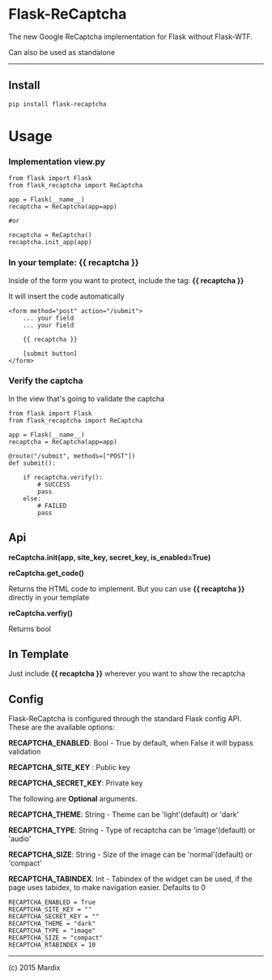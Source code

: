 # Flask-ReCaptcha

The new Google ReCaptcha implementation for Flask without Flask-WTF.

Can also be used as standalone

---

## Install

    pip install flask-recaptcha

# Usage

### Implementation view.py

    from flask import Flask
    from flask_recaptcha import ReCaptcha

    app = Flask(__name__)
    recaptcha = ReCaptcha(app=app)
    
    #or 
    
    recaptcha = ReCaptcha()
    recaptcha.init_app(app)
    

### In your template: **{{ recaptcha }}**

Inside of the form you want to protect, include the tag: **{{ recaptcha }}**

It will insert the code automatically


    <form method="post" action="/submit">
        ... your field
        ... your field

        {{ recaptcha }}

        [submit button]
    </form>


### Verify the captcha

In the view that's going to validate the captcha

    from flask import Flask
    from flask_recaptcha import ReCaptcha

    app = Flask(__name__)
    recaptcha = ReCaptcha(app=app)

    @route("/submit", methods=["POST"])
    def submit():

        if recaptcha.verify():
            # SUCCESS
            pass
        else:
            # FAILED
            pass


## Api

**reCaptcha.__init__(app, site_key, secret_key, is_enabled=True)**

**reCaptcha.get_code()**

Returns the HTML code to implement. But you can use
**{{ recaptcha }}** directly in your template

**reCaptcha.verfiy()**

Returns bool

## In Template

Just include **{{ recaptcha }}** wherever you want to show the recaptcha


## Config

Flask-ReCaptcha is configured through the standard Flask config API.
These are the available options:

**RECAPTCHA_ENABLED**: Bool - True by default, when False it will bypass validation

**RECAPTCHA_SITE_KEY** : Public key

**RECAPTCHA_SECRET_KEY**: Private key

The following are **Optional** arguments.

**RECAPTCHA_THEME**: String - Theme can be 'light'(default) or 'dark'

**RECAPTCHA_TYPE**: String - Type of recaptcha can be 'image'(default) or 'audio'

**RECAPTCHA_SIZE**: String - Size of the image can be 'normal'(default) or 'compact'

**RECAPTCHA_TABINDEX**: Int - Tabindex of the widget can be used, if the page uses tabidex, to make navigation easier. Defaults to 0

    RECAPTCHA_ENABLED = True
    RECAPTCHA_SITE_KEY = ""
    RECAPTCHA_SECRET_KEY = ""
    RECAPTCHA_THEME = "dark"
    RECAPTCHA_TYPE = "image"
    RECAPTCHA_SIZE = "compact"
    RECAPTCHA_RTABINDEX = 10

---

(c) 2015 Mardix

